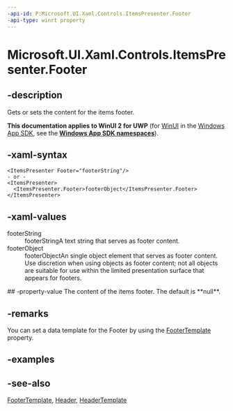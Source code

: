 ```yaml
---
-api-id: P:Microsoft.UI.Xaml.Controls.ItemsPresenter.Footer
-api-type: winrt property
---
```


<!-- Property syntax
public object Footer { get;  set; }
-->

# Microsoft.UI.Xaml.Controls.ItemsPresenter.Footer

## -description
Gets or sets the content for the items footer.

**This documentation applies to WinUI 2 for UWP** (for [WinUI](/windows/apps/winui/winui3/) in the [Windows App SDK](/windows/apps/windows-app-sdk/), see the **[Windows App SDK namespaces](/windows/windows-app-sdk/api/winrt/)**).

## -xaml-syntax
```xaml
<ItemsPresenter Footer="footerString"/>
- or -
<ItemsPresenter>
  <ItemsPresenter.Footer>footerObject</ItemsPresenter.Footer>
</ItemsPresenter>

```


## -xaml-values
<dl><dt>footerString</dt><dd>footerStringA text string that serves as footer content.</dd>
<dt>footerObject</dt><dd>footerObjectAn single object element that serves as footer content. Use discretion when using objects as footer content; not all objects are suitable for use within the limited presentation surface that appears for footers.</dd>
</dl>
## -property-value
The content of the items footer. The default is **null**.

## -remarks
You can set a data template for the Footer by using the [FooterTemplate](itemspresenter_footertemplate.md) property.

## -examples

## -see-also
[FooterTemplate](itemspresenter_footertemplate.md), [Header](itemspresenter_header.md), [HeaderTemplate](itemspresenter_headertemplate.md)
